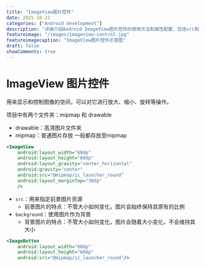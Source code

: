 ```yaml
---
title: "ImageView图片控件"
date: 2025-10-22
categories: ["Android development"]
description: "详细介绍Android ImageView图片控件的使用方法和属性配置，包括src和background的区别"
featureimage: "/images/imageview-control.jpg"
featureimagecaption: "ImageView图片控件示意图"
draft: false
showComments: true
---
```


# ImageView 图片控件

用来显示和控制图像的空间，可以对它进行放大、缩小、旋转等操作。

项目中有两个文件夹：mipmap 和 drawable
- drawable：高清图片文件夹
- mipmap：普通图片存放
一般都存放至mipmap

```xml
<ImageView  
    android:layout_width="60dp"  
    android:layout_height="60dp"  
    android:layout_gravity="center_horizontal"  
    android:gravity="center"  
    android:src="@mipmap/ic_launcher_round"  
    android:layout_marginTop="30dp"  
    />
```

- `src`：用来指定前景图片资源
	- 前景图片的特点：不管大小如何变化，图片会始终保持其原有的比例
- `background`：使用图片作为背景
	- 背景图片的特点：不管大小如何变化，图片会随着大小变化，不会维持其大小

```xml
<ImageButton
	android:layout_width="60dp"  
    android:layout_height="60dp"
    android:src="@mipmap/ic_launcher_round"/>
```
